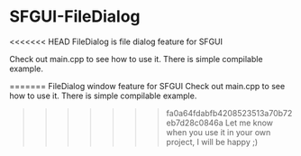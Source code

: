 # SFGUI-FileDialog
<<<<<<< HEAD
FileDialog is file dialog feature for SFGUI

Check out main.cpp to see how to use it. There is simple compilable example.

=======
FileDialog window feature for SFGUI
Check out main.cpp to see how to use it. There is simple compilable example.
>>>>>>> fa0a64fdabfb4208523513a70b72eb7d28c0846a
Let me know when you use it in your own project, I will be happy ;)